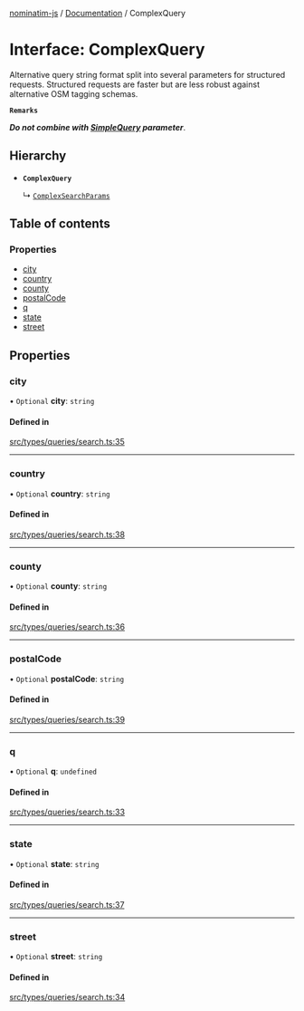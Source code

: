 [nominatim-js](../README.md) / [Documentation](../modules.md) / ComplexQuery

# Interface: ComplexQuery

Alternative query string format split into several parameters for structured requests.
Structured requests are faster but are less robust against alternative OSM tagging schemas.

**`Remarks`**

***Do not combine with [SimpleQuery](SimpleQuery.md) parameter***.

## Hierarchy

- **`ComplexQuery`**

  ↳ [`ComplexSearchParams`](ComplexSearchParams.md)

## Table of contents

### Properties

- [city](ComplexQuery.md#city)
- [country](ComplexQuery.md#country)
- [county](ComplexQuery.md#county)
- [postalCode](ComplexQuery.md#postalcode)
- [q](ComplexQuery.md#q)
- [state](ComplexQuery.md#state)
- [street](ComplexQuery.md#street)

## Properties

### city

• `Optional` **city**: `string`

#### Defined in

[src/types/queries/search.ts:35](https://github.com/blksnk/nominatim-js/blob/2f25718/src/types/queries/search.ts#L35)

___

### country

• `Optional` **country**: `string`

#### Defined in

[src/types/queries/search.ts:38](https://github.com/blksnk/nominatim-js/blob/2f25718/src/types/queries/search.ts#L38)

___

### county

• `Optional` **county**: `string`

#### Defined in

[src/types/queries/search.ts:36](https://github.com/blksnk/nominatim-js/blob/2f25718/src/types/queries/search.ts#L36)

___

### postalCode

• `Optional` **postalCode**: `string`

#### Defined in

[src/types/queries/search.ts:39](https://github.com/blksnk/nominatim-js/blob/2f25718/src/types/queries/search.ts#L39)

___

### q

• `Optional` **q**: `undefined`

#### Defined in

[src/types/queries/search.ts:33](https://github.com/blksnk/nominatim-js/blob/2f25718/src/types/queries/search.ts#L33)

___

### state

• `Optional` **state**: `string`

#### Defined in

[src/types/queries/search.ts:37](https://github.com/blksnk/nominatim-js/blob/2f25718/src/types/queries/search.ts#L37)

___

### street

• `Optional` **street**: `string`

#### Defined in

[src/types/queries/search.ts:34](https://github.com/blksnk/nominatim-js/blob/2f25718/src/types/queries/search.ts#L34)
